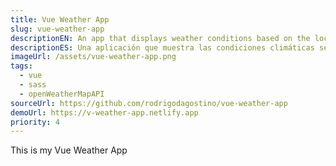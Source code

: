 ```yaml
---
title: Vue Weather App
slug: vue-weather-app
descriptionEN: An app that displays weather conditions based on the location you have entered. Colors will change depending on the weather conditions and the time of day.
descriptionES: Una aplicación que muestra las condiciones climáticas según la ubicación que ingreses. Los colores cambiarán según las condiciones climáticas y la hora del día.
imageUrl: /assets/vue-weather-app.png
tags:
  - vue
  - sass
  - openWeatherMapAPI
sourceUrl: https://github.com/rodrigodagostino/vue-weather-app
demoUrl: https://v-weather-app.netlify.app
priority: 4
---
```


This is my Vue Weather App
